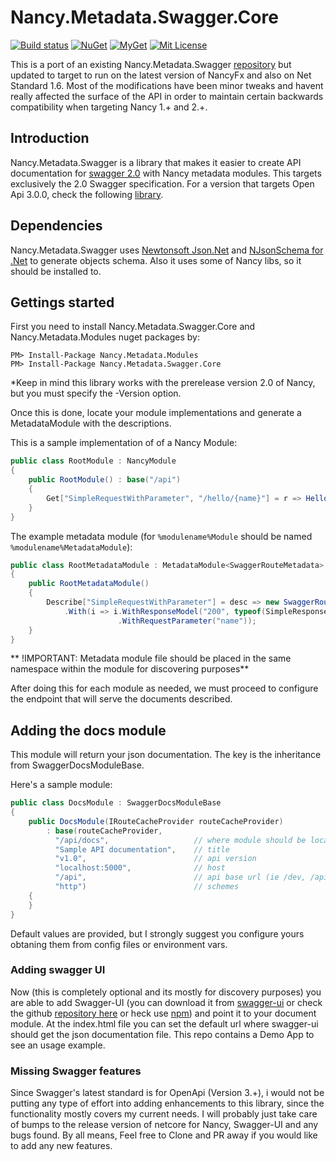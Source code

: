 # Nancy.Metadata.Swagger.Core

[![Build status][build-svg]][build] [![NuGet][nuget-svg]][nuget] [![MyGet][myget-img]][myget] [![Mit License][mit-img]][mit]

This is a port of an existing Nancy.Metadata.Swagger [repository](https://github.com/HackandCraft/Nancy.Metadata.Swagger) but updated to target to run on the latest version of NancyFx and also on Net Standard 1.6. Most of the modifications have been minor tweaks and havent really affected the surface of the API in order to maintain certain backwards compatibility when targeting Nancy 1.+ and 2.+.

## Introduction

Nancy.Metadata.Swagger is a library that makes it easier to create API documentation for [swagger 2.0](http://swagger.io/) with Nancy metadata modules. This targets exclusively the 2.0 Swagger specification. For a version that targets Open Api 3.0.0, check the following [library](https://github.com/Jaxelr/Nancy.Metadata.OpenApi).

## Dependencies

Nancy.Metadata.Swagger uses [Newtonsoft Json.Net](https://www.newtonsoft.com/json) and [NJsonSchema for .Net](https://github.com/RSuter/NJsonSchema) to generate objects schema.
Also it uses some of Nancy libs, so it should be installed to.

## Gettings started

First you need to install Nancy.Metadata.Swagger.Core and Nancy.Metadata.Modules nuget packages by:

    PM> Install-Package Nancy.Metadata.Modules
    PM> Install-Package Nancy.Metadata.Swagger.Core

*Keep in mind this library works with the prerelease version 2.0 of Nancy, but you must specify the -Version option.

Once this is done, locate your module implementations and generate a MetadataModule with the descriptions.

This is a sample implementation of of a Nancy Module:

```c#
public class RootModule : NancyModule
{
    public RootModule() : base("/api")
    {
        Get["SimpleRequestWithParameter", "/hello/{name}"] = r => Hello(r.name);
    }
}
```

The example metadata module (for ``%modulename%Module`` should be named ``%modulename%MetadataModule``):

```c#
public class RootMetadataModule : MetadataModule<SwaggerRouteMetadata>
{
    public RootMetadataModule()
    {
        Describe["SimpleRequestWithParameter"] = desc => new SwaggerRouteMetadata(desc)
            .With(i => i.WithResponseModel("200", typeof(SimpleResponseModel), "Sample response")
                        .WithRequestParameter("name"));
    }
}
```

** !IMPORTANT: Metadata module file should be placed in the same namespace within the module for discovering purposes**

After doing this for each module as needed, we must proceed to configure the endpoint that will serve the documents described.

## Adding the docs module

This module  will return your json documentation. The key is the inheritance from SwaggerDocsModuleBase.

Here's a sample module:

```c#
public class DocsModule : SwaggerDocsModuleBase
{
    public DocsModule(IRouteCacheProvider routeCacheProvider)
        : base(routeCacheProvider,
          "/api/docs",                   // where module should be located
          "Sample API documentation",    // title
          "v1.0",                        // api version
          "localhost:5000",              // host
          "/api",                        // api base url (ie /dev, /api)
          "http")                        // schemes
    {
    }
}
```

Default values are provided, but I strongly suggest you configure yours obtaning them from config files or environment vars.

### Adding swagger UI

Now (this is completely optional and its mostly for discovery purposes) you are able to add Swagger-UI (you can download it from [swagger-ui](http://swagger.io/swagger-ui/) or check the github [repository here](https://github.com/swagger-api/swagger-ui) or heck use [npm](https://www.npmjs.com/package/swagger-ui)) and point it to your document module. At the index.html file you can set the default url where swagger-ui should get the json documentation file. This repo contains a Demo App to see an usage example.

### Missing Swagger features

Since Swagger's latest standard is for OpenApi (Version 3.+), i would not be putting any type of effort into adding enhancements to this library, since the functionality mostly covers my current needs. I will probably just take care of bumps to the release version of netcore for Nancy, Swagger-UI and any bugs found. By all means, Feel free to Clone and PR away if you would like to add any new features.

[mit-img]: http://img.shields.io/badge/License-MIT-blue.svg
[mit]: https://github.com/Jaxelr/Nancy.Metadata.Swagger.Core/blob/master/LICENSE
[build]: https://ci.appveyor.com/project/Jaxelr/nancy-metadata-swagger-core/branch/master
[build-svg]: https://ci.appveyor.com/api/projects/status/gkqlkxk28ig0r443/branch/master?svg=true
[nuget]: https://www.nuget.org/packages/Nancy.Metadata.Swagger.Core
[nuget-svg]: https://img.shields.io/nuget/v/Nancy.Metadata.Swagger.Core.svg
[myget-img]: https://img.shields.io/myget/nancy-metadata-swagger/v/Nancy.Metadata.Swagger.Core.svg
[myget]: https://www.myget.org/feed/nancy-metadata-swagger/package/nuget/Nancy.Metadata.Swagger.Core
